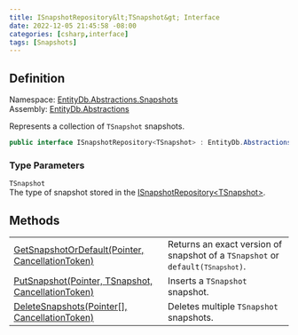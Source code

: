 ```yaml
---
title: ISnapshotRepository&lt;TSnapshot&gt; Interface
date: 2022-12-05 21:45:58 -08:00
categories: [csharp,interface]
tags: [Snapshots]
---
```


## Definition
Namespace: <a href='/posts/csharp.namespace.entitydb.abstractions.snapshots/'>EntityDb.Abstractions.Snapshots</a><br />
Assembly: <a href='/posts/csharp.assembly.entitydb.abstractions/'>EntityDb.Abstractions</a><br />

Represents a collection of <code class='language-plaintext highlighter-rouge'>TSnapshot</code> snapshots.

```cs
public interface ISnapshotRepository<TSnapshot> : EntityDb.Abstractions.Disposables.IDisposableResource, System.IDisposable, System.IAsyncDisposable
```
### Type Parameters
`TSnapshot`<br />The type of snapshot stored in the <a href='/posts/csharp.interface.entitydb.abstractions.snapshots.isnapshotrepository-1/'>ISnapshotRepository&lt;TSnapshot&gt;</a>.
## Methods
<table><tr><td><!--/posts/csharp.notimplemented.entitydb.abstractions.snapshots.isnapshotrepository-1.getsnapshotordefault/--><a href='#'>GetSnapshotOrDefault(Pointer, CancellationToken)</a></td><td>
Returns an exact version of snapshot of a <code class='language-plaintext highlighter-rouge'>TSnapshot</code> or
<code class='language-plaintext highlighter-rouge'>default(<code class='language-plaintext highlighter-rouge'>TSnapshot</code>)</code>.
</td></tr><tr><td><!--/posts/csharp.notimplemented.entitydb.abstractions.snapshots.isnapshotrepository-1.putsnapshot/--><a href='#'>PutSnapshot(Pointer, TSnapshot, CancellationToken)</a></td><td>
Inserts a <code class='language-plaintext highlighter-rouge'>TSnapshot</code> snapshot.
</td></tr><tr><td><!--/posts/csharp.notimplemented.entitydb.abstractions.snapshots.isnapshotrepository-1.deletesnapshots/--><a href='#'>DeleteSnapshots(Pointer[], CancellationToken)</a></td><td>
Deletes multiple <code class='language-plaintext highlighter-rouge'>TSnapshot</code> snapshots.
</td></tr></table>
